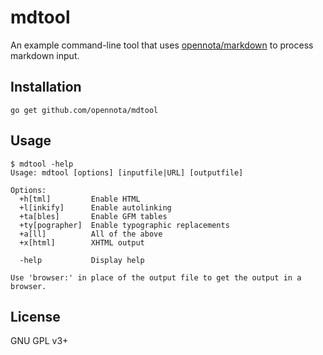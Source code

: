 mdtool
======

An example command-line tool that uses [opennota/markdown](https://github.com/opennota/markdown) to process markdown input.

## Installation

    go get github.com/opennota/mdtool

## Usage

    $ mdtool -help
    Usage: mdtool [options] [inputfile|URL] [outputfile]
    
    Options:
      +h[tml]         Enable HTML
      +l[inkify]      Enable autolinking
      +ta[bles]       Enable GFM tables
      +ty[pographer]  Enable typographic replacements
      +a[ll]          All of the above
      +x[html]        XHTML output
    
      -help           Display help
    
    Use 'browser:' in place of the output file to get the output in a browser.

## License

GNU GPL v3+
